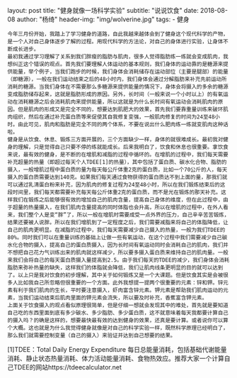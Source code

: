 layout:     post
title:      "健身就像一场科学实验"
subtitle:   "说说饮食"
date:       2018-08-08
author:     "杨绮"
header-img: "img/wolverine.jpg"
tags:
    - 健身  

    今年三月份开始，我踏上了学习健身的道路，自此我越来越体会到了健身这个现代科学的产物，是一个人对自己身体逐步了解的过程。用现代科学的方法论，对自己的身体进行实验，让身体不断成长进步。
    最初我通过学习理解了关系到我们胖瘦的脂肪与肌肉，很多人觉得脂肪练一练就会变成肌肉，我想纠正这个错误的观点。首先我们要理解人体运动的基本规则，我们身体的运动靠的是糖源来提供能量，举个例子，当我们跑步的时候，我们身体会消耗储存在运动部位（主要是腿部）的能量（即糖源），一般在我们运动结束之后的48小时内，我们身体会通过分解脂肪来补充先前运动所消耗的糖源。当我们身体在不需要那么多糖源来提供能量的情况下，身体会将摄入的多余的糖源变成脂肪储存起来，这就是脂肪形成的原因。另外，长时间（一般来说一个小时以上）的有氧运动在消耗糖源之后会消耗肌肉来提供能量，所以这就是为什么长时间有氧运动会消耗肌肉的原因。但是肌肉的形成又是完全不同的，想要达到肌肥大的效果，首先我们要靠重量训练来破环肌肉组织，然后在通过补充蛋白质等来促使其自我修复变强，一般肌肉修复的时间为24至48小时。由此可见，肌肉和脂肪是完全不同的两个体系，不要在说出什么肥肉练一练就变肌肉这种话啦。
    健身是从饮食、休息、锻炼三方面开展的，三个方面缺少一样，身体的就很难成长。最初我对健身的理解，只是觉得自己只要不停的练就能成长。后来我明白了，饮食和休息也很重要。拿饮食来说，最有效的健身，是不断的在增肌和减脂的过程中循环的。在增肌的过程中，我们每天需要补充超量的热量（即超过每天个人TDEE[1]的热量），其中包括了蛋白质、碳水化合物、脂肪的摄入，一般增肌过程中蛋白质的量为每天每公斤体重2克的蛋白质，比如一个70公斤的人，每天摄入的蛋白质需要达到140克。如果我们每天通过食物获得的蛋白质达不到上面的量，那我们就可以通过乳清蛋白粉来补充，因为肌肉的修复过程为24至48小时，所以在我们锻炼结束后的这段时间里，我们每天都需要补充每天每公斤体重2克的蛋白质，而不是光在锻炼的那天补充。这样我们在锻炼之后能够很有效的增加自己的肌肉含量，提高自己身体的维度，但在此过程中，由于超量的热量摄入，在我们肌肉含量提高的同时体脂也会升高，所以在增肌的过程中，在外人看来，我们整个人是变“胖”了，所以一般在增肌时需要成受一点外界的压力，自己辛辛苦苦锻炼，结果还要被人说胖。所以在我们增肌到了一定程度之后，我们需要减脂来将自己的体脂降低，让自己的肌肉更明显。在减脂的过程中，我们每天需要减少自己摄入的热量，一般为我们TDEE的80%。同时我们可以在重量训练的基础上让做一些有氧运动，在这个过程中我们需要减少自己碳水化合物的摄入，提高自己的蛋白质摄入，因为长时间有氧运动同时会消耗自己的肌肉，我们并不想把自己花力气训练出来的肌肉就这样减少，所以要多摄入蛋白质来维持自己的肌肉量。一般来我们会将自己的每天蛋白质摄入量提高到2.5。由于我们每天的TDEE的减少，我们身体会消耗脂肪来弥补热量的缺失，这样我们的体脂就会降低，我们让肌肉线条更明显的目的就可以达到了。以上只是我对饮食的初步理解，其中关于如何锻炼又是一个大课题。但是饮食其实是会被很多人比如我自己所忽略但很重要的一个方面。此外我想提一提两个很重要的元素：锌和钾。锌元素有利于我们肌肉的生长，平时要注意摄入，虾肉富含锌元素。钾元素是帮助我们肌肉运动的元素，当我们运动结束后肌肉里面的钾元素会流失，所以要及时补充，香蕉富含钾元素。
    上面关于饮食摄入的观点看似原理很简单，但是仔细一想就会发现其中的难处，首先就是要知道自己吃的东西里面到底有多少碳水、多少脂肪、多少蛋白质，这不就意味着每天我都要计算自己的摄入吗？的确是这样的，想要最快最有效的达到健身的效果，还真是要计算。或者说你可以算个大概。这也就是为什么我觉得健身就像是对自己的科学实验一样，既然科学原理已经明白了，那么我们就需要控制变量（自己的摄入）来验证并达到自己想要的结果。
[1]TDEE：Total Daily Energy Expenditure 每日总能量消耗，包括基础代谢能量消耗、静止状态热量消耗、体力活动能量消耗、食物热效应。推荐大家一个计算自己TDEE的网站https://tdeecalculator.net
